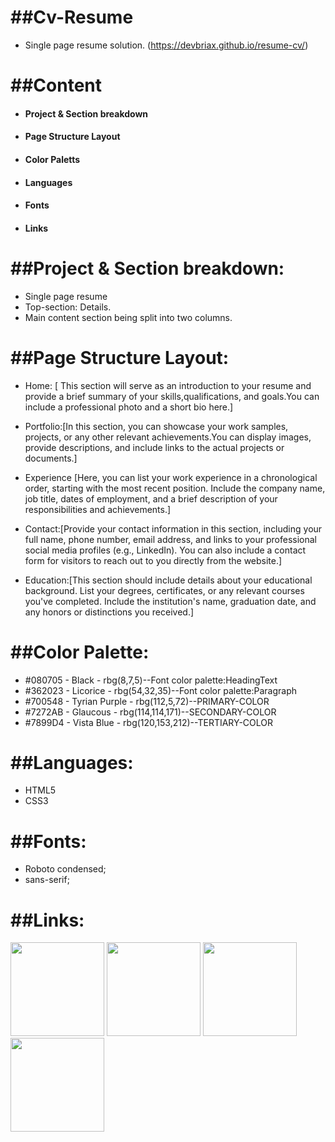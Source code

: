 # ##Cv-Resume

- Single page resume solution. (https://devbriax.github.io/resume-cv/)

# ##Content

- #### Project & Section breakdown
- #### Page Structure Layout
- #### Color Paletts
- #### Languages
- #### Fonts
- #### Links

# ##Project & Section breakdown:

- Single page resume
- Top-section: Details.
- Main content section being split into two columns.

# ##Page Structure Layout:

- Home: [ This section will serve as an introduction to your resume and provide a brief summary of your skills,qualifications, and goals.You can include a professional photo and a short bio here.]

- Portfolio:[In this section, you can showcase your work samples, projects, or any other relevant achievements.You can display images, provide descriptions, and include links to the actual projects or documents.]

- Experience [Here, you can list your work experience in a chronological order, starting with the most recent position. Include the company name, job title, dates of employment, and a brief description of your responsibilities and achievements.]

- Contact:[Provide your contact information in this section, including your full name, phone number, email address, and links to your professional social media profiles (e.g., LinkedIn). You can also include a contact form for visitors to reach out to you directly from the website.]

- Education:[This section should include details about your educational background. List your degrees, certificates, or any relevant courses you've completed. Include the institution's name, graduation date, and any honors or distinctions you received.]

# ##Color Palette:

- #080705 - Black - rbg(8,7,5)--Font color palette:HeadingText
- #362023 - Licorice - rbg(54,32,35)--Font color palette:Paragraph
- #700548 - Tyrian Purple - rbg(112,5,72)--PRIMARY-COLOR
- #7272AB - Glaucous - rbg(114,114,171)--SECONDARY-COLOR
- #7899D4 - Vista Blue - rbg(120,153,212)--TERTIARY-COLOR

# ##Languages:

- HTML5
- CSS3

# ##Fonts:

- Roboto condensed;
- sans-serif;

# ##Links:

 <img src="https://cdn.jsdelivr.net/gh/devicons/devicon/icons/html5/html5-original.svg" width="150px" height="auto"/>
 <img src="https://cdn.jsdelivr.net/gh/devicons/devicon/icons/css3/css3-original.svg"  width="150px" height="auto" />
 <img src="https://cdn.jsdelivr.net/gh/devicons/devicon/icons/mysql/mysql-original.svg"  width="150px" height="auto" />
 <img src="https://cdn.jsdelivr.net/gh/devicons/devicon/icons/php/php-original.svg"  width="150px" height="auto"/>
